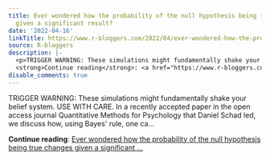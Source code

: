 ```yaml
---
title: Ever wondered how the probability of the null hypothesis being true changes
  given a significant result?
date: '2022-04-16'
linkTitle: https://www.r-bloggers.com/2022/04/ever-wondered-how-the-probability-of-the-null-hypothesis-being-true-changes-given-a-significant-result/
source: R-bloggers
description: |-
  <p>TRIGGER WARNING: These simulations might fundamentally shake your belief system. USE WITH CARE. In a recently accepted paper in the open access journal Quantitative Methods for Psychology that Daniel Schad led, we discuss how, using Bayes' rule, one ca...</p>
  <strong>Continue reading</strong>: <a href="https://www.r-bloggers.com/2022/04/ever-wondered-how-the-probability-of-the-null-hypothesis-being-true-changes-given-a-significant-result/">Ever wondered how the probability of the null hypothesis being true changes given a significant ...
disable_comments: true
---
```

<p>TRIGGER WARNING: These simulations might fundamentally shake your belief system. USE WITH CARE. In a recently accepted paper in the open access journal Quantitative Methods for Psychology that Daniel Schad led, we discuss how, using Bayes' rule, one ca...</p>
<strong>Continue reading</strong>: <a href="https://www.r-bloggers.com/2022/04/ever-wondered-how-the-probability-of-the-null-hypothesis-being-true-changes-given-a-significant-result/">Ever wondered how the probability of the null hypothesis being true changes given a significant ...